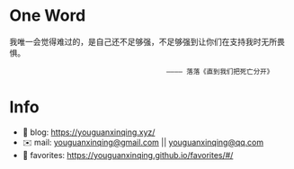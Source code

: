 # One Word

我唯一会觉得难过的，是自己还不足够强，不足够强到让你们在支持我时无所畏惧。

                                                   
                                           ———— 落落《直到我们把死亡分开》


# Info

- 📝 blog: https://youguanxinqing.xyz/
- ✉️  mail: youguanxinqing@gmail.com || youguanxinqing@qq.com
- 📙 favorites: https://youguanxinqing.github.io/favorites/#/
